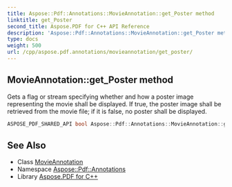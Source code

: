 ```yaml
---
title: Aspose::Pdf::Annotations::MovieAnnotation::get_Poster method
linktitle: get_Poster
second_title: Aspose.PDF for C++ API Reference
description: 'Aspose::Pdf::Annotations::MovieAnnotation::get_Poster method. Gets a flag or stream specifying whether and how a poster image representing the movie shall be displayed. If true, the poster image shall be retrieved from the movie file; if it is false, no poster shall be displayed in C++.'
type: docs
weight: 500
url: /cpp/aspose.pdf.annotations/movieannotation/get_poster/
---
```

## MovieAnnotation::get_Poster method


Gets a flag or stream specifying whether and how a poster image representing the movie shall be displayed. If true, the poster image shall be retrieved from the movie file; if it is false, no poster shall be displayed.

```cpp
ASPOSE_PDF_SHARED_API bool Aspose::Pdf::Annotations::MovieAnnotation::get_Poster()
```

## See Also

* Class [MovieAnnotation](../)
* Namespace [Aspose::Pdf::Annotations](../../)
* Library [Aspose.PDF for C++](../../../)
